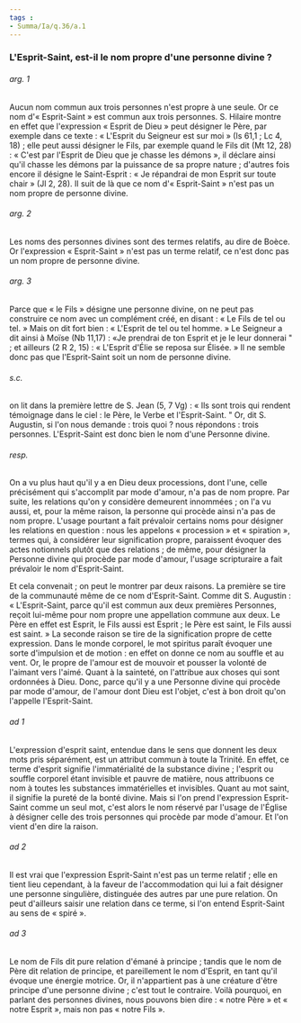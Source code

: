 ```yaml
---
tags : 
- Summa/Ia/q.36/a.1
---
```


### L'Esprit-Saint, est-il le nom propre d'une personne divine ?

###### arg. 1
Aucun nom commun aux trois personnes n'est propre à une seule. Or ce nom d'« Esprit-Saint » est commun aux trois personnes. S. Hilaire montre en effet que l'expression « Esprit de Dieu » peut désigner le Père, par exemple dans ce texte : « L'Esprit du Seigneur est sur moi » (Is 61,1 ; Lc 4, 18) ; elle peut aussi désigner le Fils, par exemple quand le Fils dit (Mt 12, 28) : « C'est par l'Esprit de Dieu que je chasse les démons », il déclare ainsi qu'il chasse les démons par la puissance de sa propre nature ; d'autres fois encore il désigne le Saint-Esprit : « Je répandrai de mon Esprit sur toute chair » (Jl 2, 28). Il suit de là que ce nom d'« Esprit-Saint » n'est pas un nom propre de personne divine. 

###### arg. 2
Les noms des personnes divines sont des termes relatifs, au dire de Boèce. Or l'expression « Esprit-Saint » n'est pas un terme relatif, ce n'est donc pas un nom propre de personne divine. 

###### arg. 3
Parce que « le Fils » désigne une personne divine, on ne peut pas construire ce nom avec un complément créé, en disant : « Le Fils de tel ou tel. » Mais on dit fort bien : « L'Esprit de tel ou tel homme. » Le Seigneur a dit ainsi à Moïse (Nb 11,17) : «Je prendrai de ton Esprit et je le leur donnerai " ; et ailleurs (2 R 2, 15) : « L'Esprit d'Élie se reposa sur Élisée. » Il ne semble donc pas que l'Esprit-Saint soit un nom de personne divine. 

###### s.c.
on lit dans la première lettre de S. Jean (5, 7 Vg) : « Ils sont trois qui rendent témoignage dans le ciel : le Père, le Verbe et l'Esprit-Saint. " Or, dit S. Augustin, si l'on nous demande : trois quoi ? nous répondons : trois personnes. L'Esprit-Saint est donc bien le nom d'une Personne divine. 

###### resp.
On a vu plus haut qu'il y a en Dieu deux processions, dont l'une, celle précisément qui s'accomplit par mode d'amour, n'a pas de nom propre. Par suite, les relations qu'on y considère demeurent innommées ; on l'a vu aussi, et, pour la même raison, la personne qui procède ainsi n'a pas de nom propre. L'usage pourtant a fait prévaloir certains noms pour désigner les relations en question : nous les appelons « procession » et « spiration », termes qui, à considérer leur signification propre, paraissent évoquer des actes notionnels plutôt que des relations ; de même, pour désigner la Personne divine qui procède par mode d'amour, l'usage scripturaire a fait prévaloir le nom d'Esprit-Saint. 

Et cela convenait ; on peut le montrer par deux raisons. La première se tire de la communauté même de ce nom d'Esprit-Saint. Comme dit S. Augustin : « L'Esprit-Saint, parce qu'il est commun aux deux premières Personnes, reçoit lui-même pour nom propre une appellation commune aux deux. Le Père en effet est Esprit, le Fils aussi est Esprit ; le Père est saint, le Fils aussi est saint. » La seconde raison se tire de la signification propre de cette expression. Dans le monde corporel, le mot spiritus paraît évoquer une sorte d'impulsion et de motion : en effet on donne ce nom au souffle et au vent. Or, le propre de l'amour est de mouvoir et pousser la volonté de l'aimant vers l'aimé. Quant à la sainteté, on l'attribue aux choses qui sont ordonnées à Dieu. Donc, parce qu'il y a une Personne divine qui procède par mode d'amour, de l'amour dont Dieu est l'objet, c'est à bon droit qu'on l'appelle l'Esprit-Saint. 

###### ad 1
L'expression d'esprit saint, entendue dans le sens que donnent les deux mots pris séparément, est un attribut commun à toute la Trinité. En effet, ce terme d'esprit signifie l'immatérialité de la substance divine ; l'esprit ou souffle corporel étant invisible et pauvre de matière, nous attribuons ce nom à toutes les substances immatérielles et invisibles. Quant au mot saint, il signifie la pureté de la bonté divine. Mais si l'on prend l'expression Esprit-Saint comme un seul mot, c'est alors le nom réservé par l'usage de l'Église à désigner celle des trois personnes qui procède par mode d'amour. Et l'on vient d'en dire la raison. 

###### ad 2
Il est vrai que l'expression Esprit-Saint n'est pas un terme relatif ; elle en tient lieu cependant, à la faveur de l'accommodation qui lui a fait désigner une personne singulière, distinguée des autres par une pure relation. On peut d'ailleurs saisir une relation dans ce terme, si l'on entend Esprit-Saint au sens de « spiré ». 

###### ad 3
Le nom de Fils dit pure relation d'émané à principe ; tandis que le nom de Père dit relation de principe, et pareillement le nom d'Esprit, en tant qu'il évoque une énergie motrice. Or, il n'appartient pas à une créature d'être principe d'une personne divine ; c'est tout le contraire. Voilà pourquoi, en parlant des personnes divines, nous pouvons bien dire : « notre Père » et « notre Esprit », mais non pas « notre Fils ». 



